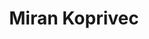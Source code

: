 ---
SICRIS: null
draft: false
fixName: miran_koprivec
lab: Laboratorij za računalniške strukture in sisteme
labPos: Član laboratorija
location: R3.56 - Laboratorij LRSS
mailInfo: miran.koprivec@fri.uni-lj.si
officeHours: null
profName: Miran Koprivec
profTitle: Tehniški sodelavec
telephoneInfo: null
title: Miran Koprivec
---